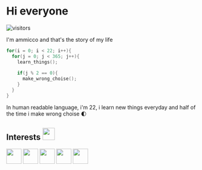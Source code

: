 <div><h1>Hi everyone</h1></div>

![visitors](https://visitor-badge.glitch.me/badge?page_id=ammicco1.ammicco1&left_color=green&right_color=red)

I'm ammicco and that's the story of my life

```c
for(i = 0; i < 22; i++){
  for(j = 0; j < 365; j++){
    learn_things();
    
    if(j % 2 == 0){
      make_wrong_choise();
    }
  }
} 
```

In human readable language, i'm 22, i learn new things everyday and half of the time i make wrong choise &#127763;

<h2>Interests <img src = "https://media2.giphy.com/media/QssGEmpkyEOhBCb7e1/giphy.gif?cid=ecf05e47a0n3gi1bfqntqmob8g9aid1oyj2wr3ds3mg700bl&rid=giphy.gif" width = 32px> </h2>
<span><img width ='40px' src ='https://raw.githubusercontent.com/rahulbanerjee26/githubAboutMeGenerator/main/icons/c.svg'></span>
<span><img width ='40px' src ='https://raw.githubusercontent.com/rahulbanerjee26/githubAboutMeGenerator/main/icons/linux.svg'></span>
<span><img width ='40px' src ='https://raw.githubusercontent.com/rahulbanerjee26/githubAboutMeGenerator/main/icons/java.svg'></span>
<span><img width ='40px' src ='https://raw.githubusercontent.com/rahulbanerjee26/githubAboutMeGenerator/main/icons/nodejs.svg'></span>
<span><img width ='40px' src ='https://raw.githubusercontent.com/rahulbanerjee26/githubAboutMeGenerator/main/icons/javascript.svg'></span>


